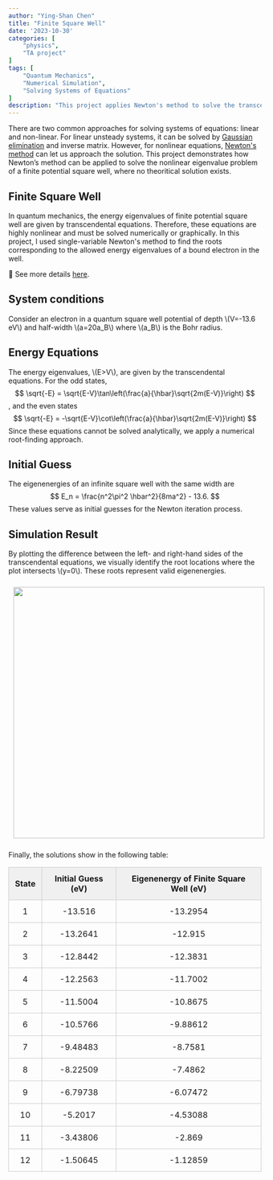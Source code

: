 ```yaml
---
author: "Ying-Shan Chen"
title: "Finite Square Well"
date: '2023-10-30'
categories: [
    "physics",
    "TA project"
]
tags: [
    "Quantum Mechanics",
    "Numerical Simulation",
    "Solving Systems of Equations"
]
description: "This project applies Newton's method to solve the transcendental eigenvalue equations of a finite potential square well in quantum mechanics. It numerically estimates bound-state energy levels, using initial guesses derived from the infinite square well solution."
---
```


There are two common approaches for solving systems of equations: linear and non-linear. For linear unsteady systems, it can be solved by <a href="https://en.wikipedia.org/wiki/Gaussian_elimination"> Gaussian elimination</a> and inverse matrix. However, for nonlinear equations, <a href="https://en.wikipedia.org/wiki/Newton%27s_method">Newton's method</a> can let us approach the solution. 
This project demonstrates how Newton’s method can be applied to solve the nonlinear eigenvalue problem of a finite potential square well, where no theoritical solution exists.

## Finite Square Well
In quantum mechanics, the energy eigenvalues of finite potential square well are given by transcendental equations. Therefore, these equations are highly nonlinear and must be solved numerically or graphically. In this project, I used single-variable Newton's method to find the roots corresponding to the allowed energy eigenvalues of a bound electron in the well.

🔗 See more details <a href="https://github.com/ChenYingShan1114/Finite-Square-Well/"> here</a>.

## System conditions 
Consider an electron in a quantum square well potential of depth \\(V=-13.6 eV\\) and half-width \\(a=20a_B\\) where \\(a_B\\) is the Bohr radius.

## Energy Equations
The energy eigenvalues, \\(E>V\\), are given by the transcendental equations. For the odd states, 
$$
\sqrt{-E} = \sqrt{E-V}\tan\left(\frac{a}{\hbar}\sqrt{2m(E-V)}\right)
$$
, and the even states
$$
\sqrt{-E} = -\sqrt{E-V}\cot\left(\frac{a}{\hbar}\sqrt{2m(E-V)}\right)
$$
Since these equations cannot be solved analytically, we apply a numerical root-finding approach.

## Initial Guess
The eigenenergies of an infinite square well with the same width are
$$
E_n = \frac{n^2\pi^2 \hbar^2}{8ma^2} - 13.6.
$$
These values serve as initial guesses for the Newton iteration process.

## Simulation Result
By plotting the difference between the left- and right-hand sides of the transcendental equations, we visually identify the root locations where the plot intersects \\(y=0\\). These roots represent valid eigenenergies.
<p align="center">
    <img src="/self/img/projects_physics/FiniteSquareWell/eigenenergy.png" width="500" style="margin-left:10px;margin-top:10px;margin-right:10px;margin-bottom:10px"> 
</p>
Finally, the solutions show in the following table:
<table style="width:100%; text-align: center;">
  <thead>
    <tr style="background-color: #f0f0f0;">
      <th style="padding: 12px; border: 1px solid #ccc;">State</th>
      <th style="padding: 12px; border: 1px solid #ccc;">Initial Guess (eV)</th>
      <th style="padding: 12px; border: 1px solid #ccc;">Eigenenergy of Finite Square Well (eV)</th>
    </tr>
  </thead>
  <tbody>
    <tr>
      <td style="padding: 12px; border: 1px solid #ccc;">1</td>
      <td style="padding: 12px; border: 1px solid #ccc;">-13.516</td>
      <td style="padding: 12px; border: 1px solid #ccc;">-13.2954</td>
    </tr>
    <tr>
      <td style="padding: 12px; border: 1px solid #ccc;">2</td>
      <td style="padding: 12px; border: 1px solid #ccc;">-13.2641</td>
      <td style="padding: 12px; border: 1px solid #ccc;">-12.915</td>
    </tr>
    <tr>
      <td style="padding: 12px; border: 1px solid #ccc;">3</td>
      <td style="padding: 12px; border: 1px solid #ccc;">-12.8442</td>
      <td style="padding: 12px; border: 1px solid #ccc;">-12.3831</td>
    </tr>
    <tr>
      <td style="padding: 12px; border: 1px solid #ccc;">4</td>
      <td style="padding: 12px; border: 1px solid #ccc;">-12.2563</td>
      <td style="padding: 12px; border: 1px solid #ccc;">-11.7002</td>
    </tr>
    <tr>
      <td style="padding: 12px; border: 1px solid #ccc;">5</td>
      <td style="padding: 12px; border: 1px solid #ccc;">-11.5004</td>
      <td style="padding: 12px; border: 1px solid #ccc;">-10.8675</td>
    </tr>
    <tr>
      <td style="padding: 12px; border: 1px solid #ccc;">6</td>
      <td style="padding: 12px; border: 1px solid #ccc;">-10.5766</td>
      <td style="padding: 12px; border: 1px solid #ccc;">-9.88612</td>
    </tr>
    <tr>
      <td style="padding: 12px; border: 1px solid #ccc;">7</td>
      <td style="padding: 12px; border: 1px solid #ccc;">-9.48483</td>
      <td style="padding: 12px; border: 1px solid #ccc;">-8.7581</td>
    </tr>
    <tr>
      <td style="padding: 12px; border: 1px solid #ccc;">8</td>
      <td style="padding: 12px; border: 1px solid #ccc;">-8.22509</td>
      <td style="padding: 12px; border: 1px solid #ccc;">-7.4862</td>
    </tr>
    <tr>
      <td style="padding: 12px; border: 1px solid #ccc;">9</td>
      <td style="padding: 12px; border: 1px solid #ccc;">-6.79738</td>
      <td style="padding: 12px; border: 1px solid #ccc;">-6.07472</td>
    </tr>
    <tr>
      <td style="padding: 12px; border: 1px solid #ccc;">10</td>
      <td style="padding: 12px; border: 1px solid #ccc;">-5.2017</td>
      <td style="padding: 12px; border: 1px solid #ccc;">-4.53088</td>
    </tr>
    <tr>
      <td style="padding: 12px; border: 1px solid #ccc;">11</td>
      <td style="padding: 12px; border: 1px solid #ccc;">-3.43806</td>
      <td style="padding: 12px; border: 1px solid #ccc;">-2.869</td>
    </tr>
    <tr>
      <td style="padding: 12px; border: 1px solid #ccc;">12</td>
      <td style="padding: 12px; border: 1px solid #ccc;">-1.50645</td>
      <td style="padding: 12px; border: 1px solid #ccc;">-1.12859</td>
    </tr>
  </tbody>
</table>
